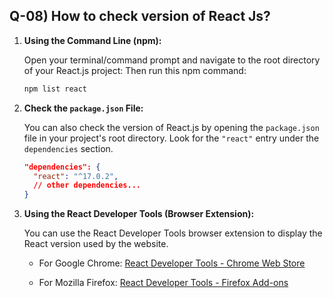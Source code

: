 ## Q-08) How to check version of React Js?

1. **Using the Command Line (npm):**

   Open your terminal/command prompt and navigate to the root directory of your React.js project: Then run this npm command:

   ```bash
   npm list react
   ```

2. **Check the `package.json` File:**

   You can also check the version of React.js by opening the `package.json` file in your project's root directory. Look for the `"react"` entry under the `dependencies` section.

   ```json
   "dependencies": {
     "react": "^17.0.2",
     // other dependencies...
   }
   ```

3. **Using the React Developer Tools (Browser Extension):**

   You can use the React Developer Tools browser extension to display the React version used by the website.

   - For Google Chrome: [React Developer Tools - Chrome Web Store](https://chrome.google.com/webstore/detail/react-developer-tools/fmkadmapgofadopljbjfkapdkoienihi)

   - For Mozilla Firefox: [React Developer Tools - Firefox Add-ons](https://addons.mozilla.org/en-US/firefox/addon/react-devtools/)
